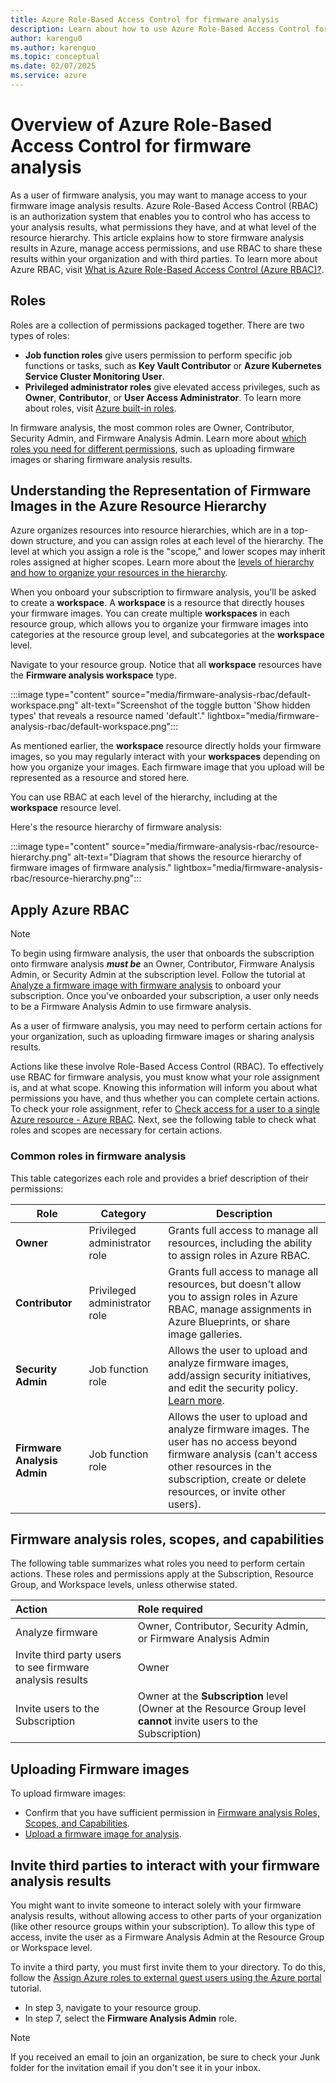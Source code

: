 ```yaml
---
title: Azure Role-Based Access Control for firmware analysis
description: Learn about how to use Azure Role-Based Access Control for firmware analysis.
author: karengu0
ms.author: karenguo
ms.topic: conceptual
ms.date: 02/07/2025
ms.service: azure
---
```


# Overview of Azure Role-Based Access Control for firmware analysis
As a user of firmware analysis, you may want to manage access to your firmware image analysis results. Azure Role-Based Access Control (RBAC) is an authorization system that enables you to control who has access to your analysis results, what permissions they have, and at what level of the resource hierarchy. This article explains how to store firmware analysis results in Azure, manage access permissions, and use RBAC to share these results within your organization and with third parties. To learn more about Azure RBAC, visit [What is Azure Role-Based Access Control (Azure RBAC)?](./../role-based-access-control/overview.md).

## Roles
Roles are a collection of permissions packaged together. There are two types of roles:

* **Job function roles** give users permission to perform specific job functions or tasks, such as **Key Vault Contributor** or **Azure Kubernetes Service Cluster Monitoring User**. 
* **Privileged administrator roles** give elevated access privileges, such as **Owner**, **Contributor**, or **User Access Administrator**. To learn more about roles, visit [Azure built-in roles](./../role-based-access-control/built-in-roles.md).

In firmware analysis, the most common roles are Owner, Contributor, Security Admin, and Firmware Analysis Admin. Learn more about [which roles you need for different permissions](./firmware-analysis-rbac.md#firmware-analysis-roles-scopes-and-capabilities), such as uploading firmware images or sharing firmware analysis results.

## Understanding the Representation of Firmware Images in the Azure Resource Hierarchy
Azure organizes resources into resource hierarchies, which are in a top-down structure, and you can assign roles at each level of the hierarchy. The level at which you assign a role is the "scope," and lower scopes may inherit roles assigned at higher scopes. Learn more about the [levels of hierarchy and how to organize your resources in the hierarchy](/azure/cloud-adoption-framework/ready/azure-setup-guide/organize-resources).

When you onboard your subscription to firmware analysis, you'll be asked to create a **workspace**. A **workspace** is a resource that directly houses your firmware images. You can create multiple **workspaces** in each resource group, which allows you to organize your firmware images into categories at the resource group level, and subcategories at the **workspace** level.

Navigate to your resource group. Notice that all **workspace** resources have the **Firmware analysis workspace** type.

:::image type="content" source="media/firmware-analysis-rbac/default-workspace.png" alt-text="Screenshot of the toggle button 'Show hidden types' that reveals a resource named 'default'." lightbox="media/firmware-analysis-rbac/default-workspace.png":::
  
As mentioned earlier, the **workspace** resource directly holds your firmware images, so you may regularly interact with your **workspaces** depending on how you organize your images. Each firmware image that you upload will be represented as a resource and stored here.

You can use RBAC at each level of the hierarchy, including at the **workspace** resource level. 

Here's the resource hierarchy of firmware analysis:

:::image type="content" source="media/firmware-analysis-rbac/resource-hierarchy.png" alt-text="Diagram that shows the resource hierarchy of firmware images of firmware analysis." lightbox="media/firmware-analysis-rbac/resource-hierarchy.png":::

## Apply Azure RBAC

> [!Note]
> To begin using firmware analysis, the user that onboards the subscription onto firmware analysis ***must be*** an Owner, Contributor, Firmware Analysis Admin, or Security Admin at the subscription level. Follow the tutorial at [Analyze a firmware image with firmware analysis](./tutorial-analyze-firmware.md#onboard-your-subscription-to-use-firmware-analysis) to onboard your subscription. Once you've onboarded your subscription, a user only needs to be a Firmware Analysis Admin to use firmware analysis.
> 

As a user of firmware analysis, you may need to perform certain actions for your organization, such as uploading firmware images or sharing analysis results.

Actions like these involve Role-Based Access Control (RBAC). To effectively use RBAC for firmware analysis, you must know what your role assignment is, and at what scope. Knowing this information will inform you about what permissions you have, and thus whether you can complete certain actions. To check your role assignment, refer to [Check access for a user to a single Azure resource - Azure RBAC](./../role-based-access-control/check-access.md). Next, see the following table to check what roles and scopes are necessary for certain actions.

### Common roles in firmware analysis

This table categorizes each role and provides a brief description of their permissions:

**Role** | **Category** | **Description**
---|---|---
**Owner** | Privileged administrator role | Grants full access to manage all resources, including the ability to assign roles in Azure RBAC.
**Contributor** | Privileged administrator role | Grants full access to manage all resources, but doesn't allow you to assign roles in Azure RBAC, manage assignments in Azure Blueprints, or share image galleries.
**Security Admin** | Job function role | Allows the user to upload and analyze firmware images, add/assign security initiatives, and edit the security policy. [Learn more](/azure/defender-for-cloud/permissions).
**Firmware Analysis Admin** | Job function role | Allows the user to upload and analyze firmware images. The user has no access beyond firmware analysis (can't access other resources in the subscription, create or delete resources, or invite other users).

## Firmware analysis roles, scopes, and capabilities

The following table summarizes what roles you need to perform certain actions. These roles and permissions apply at the Subscription, Resource Group, and Workspace levels, unless otherwise stated.

**Action** | **Role required**
:---|:---
Analyze firmware | Owner, Contributor, Security Admin, or Firmware Analysis Admin
Invite third party users to see firmware analysis results | Owner
Invite users to the Subscription | Owner at the **Subscription** level (Owner at the Resource Group level **cannot** invite users to the Subscription)

## Uploading Firmware images
To upload firmware images:

* Confirm that you have sufficient permission in [Firmware analysis Roles, Scopes, and Capabilities](#firmware-analysis-roles-scopes-and-capabilities).
* [Upload a firmware image for analysis](./tutorial-analyze-firmware.md#upload-a-firmware-image-for-analysis).

## Invite third parties to interact with your firmware analysis results
You might want to invite someone to interact solely with your firmware analysis results, without allowing access to other parts of your organization (like other resource groups within your subscription). To allow this type of access, invite the user as a Firmware Analysis Admin at the Resource Group or Workspace level.

To invite a third party, you must first invite them to your directory. To do this, follow the [Assign Azure roles to external guest users using the Azure portal](./../role-based-access-control/role-assignments-external-users.md#invite-an-external-user-to-your-directory) tutorial.

* In step 3, navigate to your resource group.
* In step 7, select the **Firmware Analysis Admin** role.

> [!Note]
> If you received an email to join an organization, be sure to check your Junk folder for the invitation email if you don't see it in your inbox. 
>  